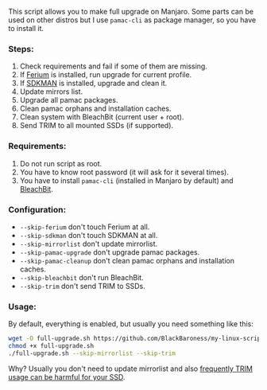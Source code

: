 This script allows you to make full upgrade on Manjaro. 
Some parts can be used on other distros but I use `pamac-cli` as package manager,
so you have to install it.

### Steps:
1. Check requirements and fail if some of them are missing.
2. If [Ferium](https://github.com/gorilla-devs/ferium) is installed, run upgrade for current profile.
3. If [SDKMAN](https://sdkman.io/) is installed, upgrade and clean it.
4. Update mirrors list.
5. Upgrade all pamac packages.
6. Clean pamac orphans and installation caches.
7. Clean system with BleachBit (current user + root).
8. Send TRIM to all mounted SSDs (if supported).

### Requirements:
1. Do not run script as root.
2. You have to know root password (it will ask for it several times).
3. You have to install `pamac-cli` (installed in Manjaro by default) and [BleachBit](https://www.bleachbit.org/).

### Configuration:
- `--skip-ferium` don't touch Ferium at all.
- `--skip-sdkman` don't touch SDKMAN at all.
- `--skip-mirrorlist` don't update mirrorlist.
- `--skip-pamac-upgrade` don't upgrade pamac packages.
- `--skip-pamac-cleanup` don't clean pamac orphans and installation caches.
- `--skip-bleachbit` don't run BleachBit.
- `--skip-trim` don't send TRIM to SSDs.

### Usage:
By default, everything is enabled, but usually you need something like this:
```bash
wget -O full-upgrade.sh https://github.com/BlackBaroness/my-linux-scripts/raw/master/manjaro-full-upgrade/script.sh
chmod +x full-upgrade.sh
./full-upgrade.sh --skip-mirrorlist --skip-trim
```

Why? Usually you don't need to update mirrorlist and also [frequently TRIM usage can be harmful for your SSD](https://man7.org/linux/man-pages/man8/fstrim.8.html).
